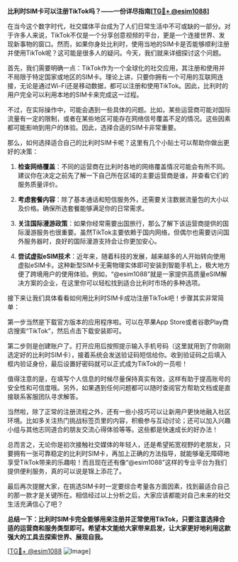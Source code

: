 **比利时SIM卡可以注册TikTok吗？——一份详尽指南[[TG💪+ @esim1088](https://t.me/s/esim1088)]**

在当今这个数字时代，社交媒体平台成为了人们日常生活中不可或缺的一部分。对于许多人来说，TikTok不仅是一个分享创意视频的平台，更是一个连接世界、发现新事物的窗口。然而，如果你身处比利时，使用当地的SIM卡是否能够顺利注册并使用TikTok呢？这可能是很多人的疑问。今天，我们就来详细探讨这个问题。

首先，我们需要明确一点：TikTok作为一个全球化的社交应用，其注册和使用并不局限于特定国家或地区的SIM卡。理论上讲，只要你拥有一个可用的互联网连接，无论是通过Wi-Fi还是移动数据，都可以注册和使用TikTok。因此，比利时的用户完全可以利用本地的SIM卡来完成这一过程。

不过，在实际操作中，可能会遇到一些具体的问题。比如，某些运营商可能对国际流量有一定的限制，或者在某些地区可能存在网络信号覆盖不足的情况。这些因素都可能影响到用户的体验。因此，选择合适的SIM卡非常重要。

那么，如何选择适合自己的比利时SIM卡呢？这里有几个小贴士可以帮助你做出更好的决策：

1. **检查网络覆盖**：不同的运营商在比利时各地的网络覆盖情况可能会有所不同。建议你在决定之前先了解一下自己所在区域的主要运营商是谁，并查看它们的服务质量评价。

2. **考虑套餐内容**：除了基本通话和短信服务外，还需要关注数据流量包的大小以及价格。确保所选套餐能够满足你的日常需求。

3. **关注国际漫游政策**：如果你经常需要出国旅行，那么了解下该运营商提供的国际漫游服务也很重要。虽然TikTok主要依赖于国内网络，但偶尔也需要访问国外服务器时，良好的国际漫游支持会让你更加安心。

4. **尝试虚拟eSIM技术**：近年来，随着科技的发展，越来越多的人开始转向使用虚拟eSIM卡。这种新型SIM卡无需物理实体即可安装到智能手机上，极大地方便了跨境用户的使用体验。例如，“@esim1088”就是一家提供高质量eSIM解决方案的企业，在这里你可以轻松找到适合比利时市场的多种选项。

接下来让我们具体看看如何用比利时SIM卡成功注册TikTok吧！步骤其实非常简单：

第一步当然是下载官方版本的应用程序啦。可以在苹果App Store或者谷歌Play商店搜索“TikTok”，然后点击下载安装即可。

第二步则是创建账户了。打开应用后按照提示输入手机号码（这里就用到了你刚刚选定好的比利时SIM卡），接着系统会发送验证码短信给你。收到验证码之后填入框内验证身份，最后设置好密码就可以正式成为TikTok的一员啦！

值得注意的是，在填写个人信息的时候尽量保持真实有效，这样有助于提高账号的安全性和可信度哦。另外，如果遇到任何问题都可以随时查阅官方帮助文档或是直接联系客服团队寻求解答。

当然啦，除了正常的注册流程之外，还有一些小技巧可以让新用户更快地融入社区环境。比如多关注热门挑战标签页里的内容，积极参与互动讨论；还可以加入兴趣小组与其他志同道合的朋友交流心得体验等等。这些都是快速成长的好办法！

总而言之，无论你是初次接触社交媒体的年轻人，还是希望拓宽视野的老朋友，只要拥有一张可靠稳定的比利时SIM卡，再加上正确的方法指导，就能够毫无障碍地享受TikTok带来的乐趣啦！而且现在还有像“@esim1088”这样的专业平台为我们提供便利服务，真的可以说是锦上添花了。

最后再次提醒大家，在挑选SIM卡时一定要综合考量各方面因素，找到最适合自己的那一款才是关键所在。相信经过以上分析之后，大家应该都能对自己未来的社交生活充满信心了吧？

**总结一下：比利时SIM卡完全能够用来注册并正常使用TikTok，只要注意选择合适的运营商和服务类型即可。希望本文能给大家带来启发，让大家更好地利用这款强大的工具去探索世界、展现自我。**

[[TG💪+ @esim1088](https://t.me/s/esim1088) ![Image](https://i.postimg.cc/4NQfJmqS/Snipaste-2025-05-13-00-14-12.png)]